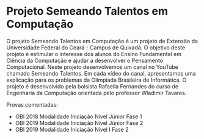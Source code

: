 # Projeto Semeando Talentos em Computação

O projeto Semeando Talentos em Computação é um projeto de Extensão da Universidade Federal do Ceará - Campus de Quixadá. O objetivo deste projeto é estimular o interesse dos alunos do Ensino Fundamental em Ciência da Computação e ajudar a desenvolver o Pensamento Computacional.  Neste projeto desenvolvemos um canal no YouTube chamado Semeando Talentos. Em cada vídeo do canal, apresentamos uma explicação para os problemas da Olimpíada Brasileira de Informática. O projeto é desenvolvido pela bolsista Rafaella Fernandes do curso de Engenharia da Computação orientada pelo professor Wladimir Tavares.

Provas comentadas:
* OBI 2018 Modalidade Iniciação Nível Júnior Fase 1
* OBI 2019 Modalidade Iniciação Nível Júnior Fase 2
* OBI 2019 Modalidade Iniciação Nível I Fase 2



 


